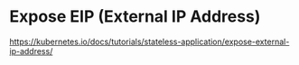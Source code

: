 # Expose EIP (External IP Address)

https://kubernetes.io/docs/tutorials/stateless-application/expose-external-ip-address/

